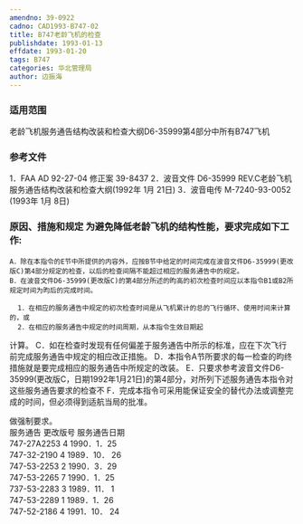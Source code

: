 ```yaml
---
amendno: 39-0922
cadno: CAD1993-B747-02
title: B747老龄飞机的检查
publishdate: 1993-01-13
effdate: 1993-01-20
tags: B747
categories: 华北管理局
author: 边振海
---
```


### 适用范围 
老龄飞机服务通告结构改装和检查大纲D6-35999第4部分中所有B747飞机

### 参考文件
1．FAA AD 92-27-04 修正案 39-8437 
2．波音文件 D6-35999 REV.C老龄飞机服务通告结构改装和检查大纲(1992年 1月 21日) 
3．波音电传 M-7240-93-0052 (1993年 1月 8日)

### 原因、措施和规定     为避免降低老龄飞机的结构性能，要求完成如下工作: 
    A．除在本指令的E节中所提供的内容外，应按B节中给定的时间完成在波音文件D6-35999(更改版C)第4部分规定的检查，以后的检查间隔不能超过相应的服务通告中的规定。 
    B．在波音文件D6-35999(更改版C)的第4部分所述的昀高的初次检查时间应以本指令B1或B2所规定时间为昀后的完成时间。 

      1．在相应的服务通告中规定的初次检查时间是从飞机累计的总的飞行循环、使用时间来计算的，或 
      2．在相应的服务通告中规定的时间周期，从本指令生效日期起
  
计算。 
    C．如在检查时发现有任何偏差于服务通告中所示的标准，应在下次飞行前完成服务通告中规定的相应改正措施。 
    D．本指令A节所要求的每一检查的昀终措施就是要完成相应的服务通告中所规定的改装。 
    E．只要求参考波音文件D6-35999(更改版C，日期1992年1月21日)的第4部分，对所列下述服务通告本指令对这些服务通告要求的检查不
    F．完成本指令可采用能保证安全的替代办法或调整完成的时间，但必须得到适航当局的批准。

做强制要求。  
      服务通告   更改版号  服务通告日期  
747-27A2253  4  1990．1．25  
747-32-2190  4         1989．10． 26  
747-53-2253  2  1990．3．29  
747-53-2265  7  1990．1．25  
737-53-2283  3         1989．11． 1  
747-53-2289  1  1989．1．26  
747-52-2186  4         1991．10． 24  

